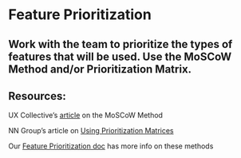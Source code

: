 # Feature Prioritization

## Work with the team to prioritize the types of features that will be used. Use the MoSCoW Method and/or Prioritization Matrix.  

## Resources: 
UX Collective’s [article](https://uxdesign.cc/how-to-choose-and-implement-features-into-an-app-or-website-de9d4738aae4) on the MoSCoW Method

NN Group’s article on [Using Prioritization Matrices](https://www.nngroup.com/articles/prioritization-matrices/)

Our [Feature Prioritization doc](https://docs.google.com/document/d/1EVHJU0FzxlgocgU0h3tLFrI_9wD6hEPiiAlz4M7006o/edit?usp=sharing) has more info on these methods

